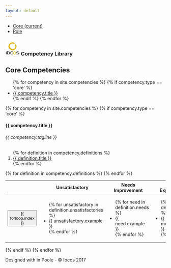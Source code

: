 ```yaml
---
layout: default
---
```

<div class="container">
  <div class="header clearfix">
    <nav>
      <ul class="nav nav-pills float-right">
        <li class="nav-item">
          <a class="nav-link active" href="#">Core <span class="sr-only">(current)</span></a>
        </li>
        <li class="nav-item">
          <a class="nav-link" href="#">Role</a>
        </li>
      </ul>
    </nav>
    <h3 class="text-muted"><img src="images/ibcos.png" width="45" height="45" class="d-inline-block align-middle" alt=""> Competency Library</h3>
  </div>

  <div class="row">
    <div class="col-lg">
      <h2>Core Competencies</h2>
      <p></p>
      <ul class="nav nav-tabs" role="tablist">
      {% for competency in site.competencies %}
      {% if competency.type == 'core' %}
        <li class="nav-item">
          <a class="nav-link{% if forloop.index == 1 %} active{% endif %}" data-toggle="tab" href="#{{ competency.title | downcase }}" role="tab">{{ competency.title }}</a>
        </li>
      {% endif %}
      {% endfor %}
      </ul>
      <div class="tab-content">
      {% for competency in site.competencies %}
      {% if competency.type == 'core' %}
        <div class="tab-pane fade{% if forloop.index == 1 %} show active{% endif %}" id="{{ competency.title | downcase }}" role="tabpanel">
          <div class="card">
            <h4 class="card-header">{{ competency.title }}</h4>
            <div class="card-block">
              <h6 class="card-title">{{ competency.tagline }}</h6>
              <ol class="card-text">
              {% for definition in competency.definitions %}
                <li><a href="#{{ competency.title | downcase }}{{ forloop.index }}">{{ definition.title }}</a></li>
              {% endfor %}
              </ol>
            </div>
          </div>
          <table class="table table-hover">
            <thead class="thead-default ">
              <tr class="">
                <th>&nbsp;</th>
                <th class="text-center">Unsatisfactory</th>
                <th class="text-center">Needs Improvement</th>
                <th class="text-center">Meets Expectations</th>
                <th class="text-center">Exceeds Expectations</th>
                <th class="text-center">Exceptional</th>
              </tr>
            </thead>
            {% for definition in competency.definitions %}
            <tr>
              <td id="{{ competency.title | downcase }}{{ forloop.index }}">
                <button type="button" class="btn btn-success" data-container="body" data-toggle="popover" data-trigger="focus" data-placement="top" title="{{ competency.title }}" data-content="{{ forloop.index }}. {{ definition.title }}">{{ forloop.index }}</button>
              </td>
              <td>
                <ul>
                {% for unsatisfactory in definition.unsatisfactories %}
                  <li>{{ unsatisfactory.example }}</li>
                {% endfor %}
                </ul>
              </td>
              <td>
                <ul>
                {% for need in definition.needs %}
                  <li>{{ need.example }}</li>
                {% endfor %}
                </ul>
              </td>
              <td>
                <ul>
                {% for meet in definition.meets %}
                  <li>{{ meet.example }}</li>
                {% endfor %}
                </ul>
              </td>
              <td>
                <ul>
                {% for exceed in definition.exceeds %}
                  <li>{{ exceed.example }}</li>
                {% endfor %}
                </ul>
              </td>
              <td>
                <ul>
                {% for exceptional in definition.exceptionals %}
                  <li>{{ exceptional.example }}</li>
                {% endfor %}
                </ul>
              </td>
            </tr>
            {% endfor %}
          </table>
        </div>
      {% endif %}
      {% endfor %}
      </div>
    </div>
  </div>
  <footer class="footer">
    <p>Designed with <i class="fa fa-heart" aria-hidden="true"></i> in Poole - &copy; Ibcos 2017</p>
  </footer>
</div>